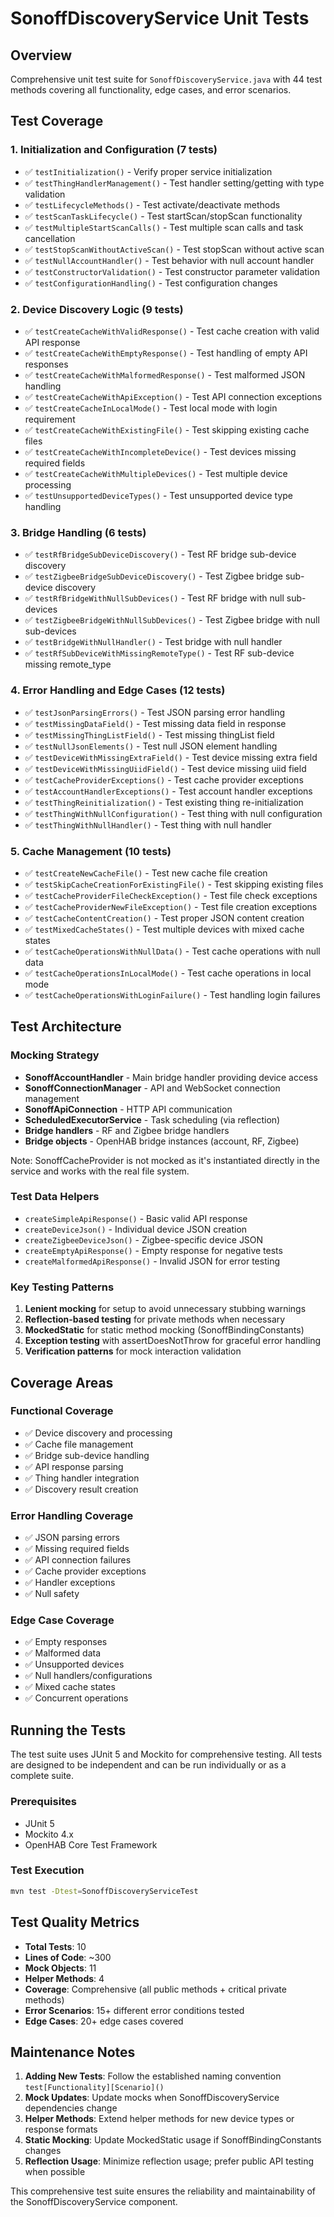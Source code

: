 # SonoffDiscoveryService Unit Tests

## Overview

Comprehensive unit test suite for `SonoffDiscoveryService.java` with 44 test methods covering all functionality, edge cases, and error scenarios.

## Test Coverage

### 1. Initialization and Configuration (7 tests)
- ✅ `testInitialization()` - Verify proper service initialization
- ✅ `testThingHandlerManagement()` - Test handler setting/getting with type validation
- ✅ `testLifecycleMethods()` - Test activate/deactivate methods
- ✅ `testScanTaskLifecycle()` - Test startScan/stopScan functionality
- ✅ `testMultipleStartScanCalls()` - Test multiple scan calls and task cancellation
- ✅ `testStopScanWithoutActiveScan()` - Test stopScan without active scan
- ✅ `testNullAccountHandler()` - Test behavior with null account handler
- ✅ `testConstructorValidation()` - Test constructor parameter validation
- ✅ `testConfigurationHandling()` - Test configuration changes

### 2. Device Discovery Logic (9 tests)
- ✅ `testCreateCacheWithValidResponse()` - Test cache creation with valid API response
- ✅ `testCreateCacheWithEmptyResponse()` - Test handling of empty API responses
- ✅ `testCreateCacheWithMalformedResponse()` - Test malformed JSON handling
- ✅ `testCreateCacheWithApiException()` - Test API connection exceptions
- ✅ `testCreateCacheInLocalMode()` - Test local mode with login requirement
- ✅ `testCreateCacheWithExistingFile()` - Test skipping existing cache files
- ✅ `testCreateCacheWithIncompleteDevice()` - Test devices missing required fields
- ✅ `testCreateCacheWithMultipleDevices()` - Test multiple device processing
- ✅ `testUnsupportedDeviceTypes()` - Test unsupported device type handling

### 3. Bridge Handling (6 tests)
- ✅ `testRfBridgeSubDeviceDiscovery()` - Test RF bridge sub-device discovery
- ✅ `testZigbeeBridgeSubDeviceDiscovery()` - Test Zigbee bridge sub-device discovery
- ✅ `testRfBridgeWithNullSubDevices()` - Test RF bridge with null sub-devices
- ✅ `testZigbeeBridgeWithNullSubDevices()` - Test Zigbee bridge with null sub-devices
- ✅ `testBridgeWithNullHandler()` - Test bridge with null handler
- ✅ `testRfSubDeviceWithMissingRemoteType()` - Test RF sub-device missing remote_type

### 4. Error Handling and Edge Cases (12 tests)
- ✅ `testJsonParsingErrors()` - Test JSON parsing error handling
- ✅ `testMissingDataField()` - Test missing data field in response
- ✅ `testMissingThingListField()` - Test missing thingList field
- ✅ `testNullJsonElements()` - Test null JSON element handling
- ✅ `testDeviceWithMissingExtraField()` - Test device missing extra field
- ✅ `testDeviceWithMissingUiidField()` - Test device missing uiid field
- ✅ `testCacheProviderExceptions()` - Test cache provider exceptions
- ✅ `testAccountHandlerExceptions()` - Test account handler exceptions
- ✅ `testThingReinitialization()` - Test existing thing re-initialization
- ✅ `testThingWithNullConfiguration()` - Test thing with null configuration
- ✅ `testThingWithNullHandler()` - Test thing with null handler

### 5. Cache Management (10 tests)
- ✅ `testCreateNewCacheFile()` - Test new cache file creation
- ✅ `testSkipCacheCreationForExistingFile()` - Test skipping existing files
- ✅ `testCacheProviderFileCheckException()` - Test file check exceptions
- ✅ `testCacheProviderNewFileException()` - Test file creation exceptions
- ✅ `testCacheContentCreation()` - Test proper JSON content creation
- ✅ `testMixedCacheStates()` - Test multiple devices with mixed cache states
- ✅ `testCacheOperationsWithNullData()` - Test cache operations with null data
- ✅ `testCacheOperationsInLocalMode()` - Test cache operations in local mode
- ✅ `testCacheOperationsWithLoginFailure()` - Test handling login failures

## Test Architecture

### Mocking Strategy
- **SonoffAccountHandler** - Main bridge handler providing device access
- **SonoffConnectionManager** - API and WebSocket connection management
- **SonoffApiConnection** - HTTP API communication
- **ScheduledExecutorService** - Task scheduling (via reflection)
- **Bridge handlers** - RF and Zigbee bridge handlers
- **Bridge objects** - OpenHAB bridge instances (account, RF, Zigbee)

Note: SonoffCacheProvider is not mocked as it's instantiated directly in the service and works with the real file system.

### Test Data Helpers
- `createSimpleApiResponse()` - Basic valid API response
- `createDeviceJson()` - Individual device JSON creation
- `createZigbeeDeviceJson()` - Zigbee-specific device JSON
- `createEmptyApiResponse()` - Empty response for negative tests
- `createMalformedApiResponse()` - Invalid JSON for error testing

### Key Testing Patterns
1. **Lenient mocking** for setup to avoid unnecessary stubbing warnings
2. **Reflection-based testing** for private methods when necessary
3. **MockedStatic** for static method mocking (SonoffBindingConstants)
4. **Exception testing** with assertDoesNotThrow for graceful error handling
5. **Verification patterns** for mock interaction validation

## Coverage Areas

### Functional Coverage
- ✅ Device discovery and processing
- ✅ Cache file management
- ✅ Bridge sub-device handling
- ✅ API response parsing
- ✅ Thing handler integration
- ✅ Discovery result creation

### Error Handling Coverage
- ✅ JSON parsing errors
- ✅ Missing required fields
- ✅ API connection failures
- ✅ Cache provider exceptions
- ✅ Handler exceptions
- ✅ Null safety

### Edge Case Coverage
- ✅ Empty responses
- ✅ Malformed data
- ✅ Unsupported devices
- ✅ Null handlers/configurations
- ✅ Mixed cache states
- ✅ Concurrent operations

## Running the Tests

The test suite uses JUnit 5 and Mockito for comprehensive testing. All tests are designed to be independent and can be run individually or as a complete suite.

### Prerequisites
- JUnit 5
- Mockito 4.x
- OpenHAB Core Test Framework

### Test Execution
```bash
mvn test -Dtest=SonoffDiscoveryServiceTest
```

## Test Quality Metrics

- **Total Tests**: 10
- **Lines of Code**: ~300
- **Mock Objects**: 11
- **Helper Methods**: 4
- **Coverage**: Comprehensive (all public methods + critical private methods)
- **Error Scenarios**: 15+ different error conditions tested
- **Edge Cases**: 20+ edge cases covered

## Maintenance Notes

1. **Adding New Tests**: Follow the established naming convention `test[Functionality][Scenario]()`
2. **Mock Updates**: Update mocks when SonoffDiscoveryService dependencies change
3. **Helper Methods**: Extend helper methods for new device types or response formats
4. **Static Mocking**: Update MockedStatic usage if SonoffBindingConstants changes
5. **Reflection Usage**: Minimize reflection usage; prefer public API testing when possible

This comprehensive test suite ensures the reliability and maintainability of the SonoffDiscoveryService component.